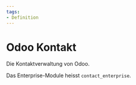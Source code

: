 ```yaml
---
tags:
- Definition
---
```

# Odoo Kontakt
Die Kontaktverwaltung von Odoo.

Das Enterprise-Module heisst `contact_enterprise`.